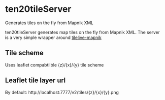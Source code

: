 ten20tileServer
===============

Generates tiles on the fly from Mapnik XML

ten20tileServer generates map tiles on the fly from Mapnik XML. The server is a very simple wrapper around [tilelive-mapnik](https://github.com/mapbox/tilelive-mapnik)



## Tile scheme
Uses leaflet compabtilble {z}/{x}/{y} tile scheme

## Leaflet tile layer url
By default:
http://localhost:7777/v2/tiles/{z}/{x}/{y}.png
